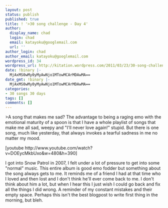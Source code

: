 ```yaml
---
layout: post
status: publish
published: true
title: ! '>30 song challenge - Day 4'
author:
  display_name: chad
  login: chad
  email: katayoku@googlemail.com
  url: ''
author_login: chad
author_email: katayoku@googlemail.com
wordpress_id: 34
wordpress_url: http://kitation.wordpress.com/2011/03/23/30-song-challenge-day-4
date: !binary |-
  MjAxMS0wMy0yMyAwNjo1MTowMCArMDAwMA==
date_gmt: !binary |-
  MjAxMS0wMy0yMyAwNjo1MTowMCArMDAwMA==
categories:
- 30 songs 30 days
tags: []
comments: []
---
```

<p>&gt;A song that makes me sad? The advantage to being a raging emo with the emotional maturity of a spoon is that I have a whole playlist of songs that make me all sad, weepy and "I'll never love again!" stupid. But there is one song, much like yesterday, that always invokes a tearful sadness in me no matter my mood.</p>
<p>[youtube http://www.youtube.com/watch?v=DOEycMkbUxo&amp;w=480&amp;h=390]</p>
<p>I got into Snow Patrol in 2007, I felt under a lot of pressure to get into some "normal" music. This entire album is good emo fodder but something about the song always gets to me. It reminds me of a friend I had at that time who I loved and then lost and I don't think he'll ever come back to me. I don't think about him a lot, but when I hear this I just wish I could go back and fix all the things I did wrong. A reminder of my constant mistakes and their empty space. Perhaps this isn't the best blogpost to write first thing in the morning, but bleh.</p>
